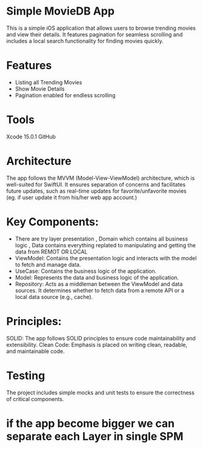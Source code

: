 
# Simple MovieDB App
This is a simple iOS application that allows users to browse trending movies and view their details. It features pagination for seamless scrolling and includes a local search functionality for finding movies quickly.

# Features
- Listing all Trending Movies
- Show Movie Details
- Pagination enabled for endless scrolling

# Tools
Xcode 15.0.1
GitHub

# Architecture
The app follows the MVVM (Model-View-ViewModel) architecture, which is well-suited for SwiftUI. It ensures separation of concerns and facilitates future updates, such as real-time updates for favorite/unfavorite movies (eg.  if user update it from  his/her web app account.)

# Key Components:
- There are try layer presentation , Domain which contains all business logic , Data contains everything replated to manipulating and getting the data from REMOT OR LOCAL
- ViewModel: Contains the presentation logic and interacts with the model to fetch and manage data.
- UseCase: Contains the business logic of the application.
- Model: Represents the data and business logic of the application.
- Repository: Acts as a middleman between the ViewModel and data sources. It determines whether to fetch data from a remote API or a local data source (e.g., cache).
  
# Principles:
SOLID: The app follows SOLID principles to ensure code maintainability and extensibility.
Clean Code: Emphasis is placed on writing clean, readable, and maintainable code.

# Testing
The project includes simple mocks and unit tests to ensure the correctness of critical components.

# if the app become bigger we can separate each Layer in single SPM 
